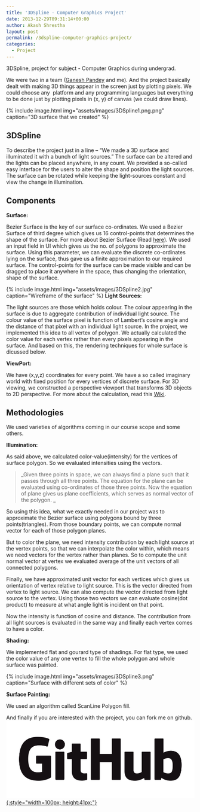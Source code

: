 ```yaml
---
title: '3DSpline - Computer Graphics Project'
date: 2013-12-29T09:31:14+00:00
author: Akash Shrestha
layout: post
permalink: /3dspline-computer-graphics-project/
categories:
  - Project
---
```

3DSpline, project for subject - Computer Graphics during undergrad.

We were two in a team (<a href="https://www.facebook.com/sportssansar1" target="_blank">Ganesh Pandey</a> and me). And the project basically dealt with making 3D things appear in the screen just by plotting pixels. We could choose any  platform and any programming languages but everything to be done just by plotting pixels in (x, y) of canvas (we could draw lines).

{% include image.html img="assets/images/3DSpline1.png.png" caption="3D surface that we created" %}

<!--more-->

## 3DSpline

To describe the project just in a line &#8211; &#8220;We made a 3D surface and illuminated it with a bunch of light sources.&#8221; The surface can be altered and the lights can be placed anywhere, in any count. We provided a so-called easy interface for the users to alter the shape and position the light sources. The surface can be rotated while keeping the light-sources constant and view the change in illumination.

## Components

**Surface:**

Bezier Surface is the key of our surface co-ordinates. We used a Bezier Surface of third degree which gives us 16 control-points that determines the shape of the surface. For more about Bezier Surface (Read <a href="http://en.wikipedia.org/wiki/B%C3%A9zier_surface" target="_blank">here</a>). We used an input field in UI which gives us the no. of polygons to approximate the surface. Using this parameter, we can evaluate the discrete co-ordinates lying on the surface, thus gave us a finite approximation to our required surface. The control-points for the surface can be made visible and can be dragged to place it anywhere in the space, thus changing the orientation, shape of the surface.

{% include image.html img="assets/images/3DSpline2.jpg" caption="Wireframe of the surface" %}
**Light Sources:**

The light sources are those which holds colour. The colour appearing in the surface is due to aggregate contribution of individual light source. The colour value of the surface pixel is function of Lambert&#8217;s cosine angle and the distance of that pixel with an individual light source. In the project, we implemented this idea to all vertex of polygon. We actually calculated the color value for each vertex rather than every pixels appearing in the surface. And based on this, the rendering techniques for whole surface is dicussed below.

**ViewPort:**

We have (x,y,z) coordinates for every point. We have a so called imaginary world with fixed position for every vertices of discrete surface. For 3D viewing, we constructed a perspective viewport that transforms 3D objects to 2D perspective. For more about the calculation, read this <a href="http://en.wikipedia.org/wiki/3D_projection" target="_blank">Wiki</a>.

## Methodologies

We used varieties of algorithms coming in our course scope and some others.

**Illumination:**

As said above, we calculated color-value(intensity) for the vertices of surface polygon. So we evaluated intensities using the vectors.

> _Given three points in space, we can always find a plane such that it passes through all three points. The equation for the plane can be evaluated using co-ordinates of those three points. Now the equation of plane gives us plane coefficients, which serves as normal vector of the polygon. _

So using this idea, what we exactly needed in our project was to approximate the Bezier surface using polygons bound by three points(triangles). From those boundary points, we can compute normal vector for each of those polygon planes.

But to color the plane, we need intensity contribution by each light source at the vertex points, so that we can interpolate the color within, which means we need vectors for the vertex rather than planes. So to compute the unit normal vector at vertex we evaluated average of the unit vectors of all connected polygons.

Finally, we have approximated unit vector for each vertices which gives us orientation of vertex relative to light source. This is the vector directed from vertex to light source. We can also compute the vector directed from light source to the vertex. Using those two vectors we can evaluate cosine(dot product) to measure at what angle light is incident on that point.

Now the intensity is function of cosine and distance. The contribution from all light sources is evaluated in the same way and finally each vertex comes to have a color.

**Shading:**

We implemented flat and gourard type of shadings. For flat type, we used the color value of any one vertex to fill the whole polygon and whole surface was painted.

{% include image.html img="assets/images/3DSpline3.png" caption="Surface with different sets of color" %}

**Surface Painting:**

We used an algorithm called ScanLine Polygon fill.

And finally if you are interested with the project, you can fork me on github.
<a href="https://github.com/akasey/Spline3D" target="_blank">
![](/assets/images/GitHub_Logo.png){:style="width=100px; height:41px;"}
</a>
